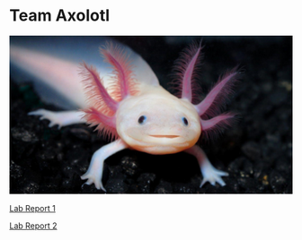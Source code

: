 # Team Axolotl
![Image](Axolotl.jpg)

[Lab Report 1](https://dfigueroag.github.io/cse15l-lab-reports/lab-report-1-week-2.html)

[Lab Report 2](https://dfigueroag.github.io/cse15l-lab-reports/lab-report-2-week-4.html)